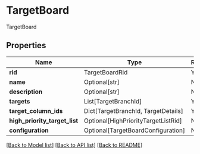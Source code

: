 # TargetBoard

TargetBoard

## Properties
| Name | Type | Required | Description |
| ------------ | ------------- | ------------- | ------------- |
**rid** | TargetBoardRid | Yes |  |
**name** | Optional[str] | No |  |
**description** | Optional[str] | No |  |
**targets** | List[TargetBranchId] | Yes |  |
**target_column_ids** | Dict[TargetBranchId, TargetDetails] | Yes |  |
**high_priority_target_list** | Optional[HighPriorityTargetListRid] | No |  |
**configuration** | Optional[TargetBoardConfiguration] | No |  |


[[Back to Model list]](../../../../README.md#models-v1-link) [[Back to API list]](../../../../README.md#apis-v1-link) [[Back to README]](../../../../README.md)
